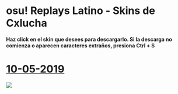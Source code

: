 # osu! Replays Latino - Skins de Cxlucha
**Haz click en el skin que desees para descargarlo. Si la descarga no comienza o aparecen caracteres extraños, presiona Ctrl + S**
# [10-05-2019](https://github.com/FlyingCat-X/osu-Replays-Latino-Skins/raw/master/Cxlucha/Cxlucha%2010-05-19.osk)
![](https://github.com/FlyingCat-X/osu-Replays-Latino-Skins/raw/master/Cxlucha/Vistas%20previas/Cxlucha%2010-05-19.jpg)
